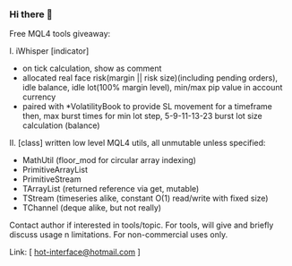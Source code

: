 ### Hi there 👋

Free MQL4 tools giveaway:

 I. iWhisper [indicator] 
   - on tick calculation, show as comment
   - allocated real face risk(margin || risk size)(including pending orders), idle balance, idle lot(100% margin level), min/max pip value in account currency
   - paired with *VolatilityBook to provide SL movement for a timeframe then, max burst times for min lot step, 5-9-11-13-23 burst lot size calculation (balance)

  
 II. [class] written low level MQL4 utils, all unmutable unless specified:
   - MathUtil (floor_mod for circular array indexing)
   - PrimitiveArrayList
   - PrimitiveStream
   - TArrayList (returned reference via get, mutable)
   - TStream (timeseries alike, constant O(1) read/write with fixed size)
   - TChannel (deque alike, but not really)

Contact author if interested in tools/topic. For tools, will give and briefly discuss usage n limitations. For non-commercial uses only.

Link: [ hot-interface@hotmail.com ]
<!--
**mist998/mist998** is a ✨ _special_ ✨ repository because its `README.md` (this file) appears on your GitHub profile.

Here are some ideas to get you started:

- 🔭 I’m currently working on ...
- 🌱 I’m currently learning ...
- 👯 I’m looking to collaborate on ...
- 🤔 I’m looking for help with ...
- 💬 Ask me about ...
- 📫 How to reach me: ...
- 😄 Pronouns: ...
- ⚡ Fun fact: ...
-->

